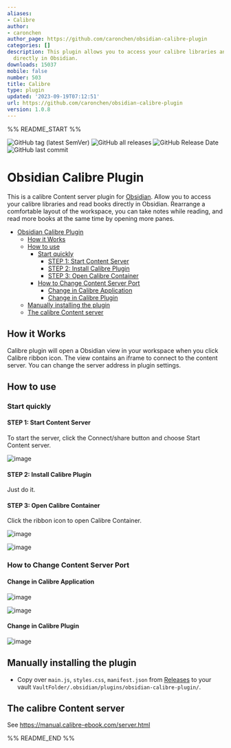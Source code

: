 ```yaml
---
aliases:
- Calibre
author:
- caronchen
author_page: https://github.com/caronchen/obsidian-calibre-plugin
categories: []
description: This plugin allows you to access your calibre libraries and read books
  directly in Obsidian.
downloads: 15037
mobile: false
number: 503
title: Calibre
type: plugin
updated: '2023-09-19T07:12:51'
url: https://github.com/caronchen/obsidian-calibre-plugin
version: 1.0.8
---
```


%% README_START %%

![GitHub tag (latest SemVer)](https://img.shields.io/github/v/tag/caronchen/obsidian-calibre-plugin) ![GitHub all releases](https://img.shields.io/github/downloads/caronchen/obsidian-calibre-plugin/total) ![GitHub Release Date](https://img.shields.io/github/release-date/caronchen/obsidian-calibre-plugin) ![GitHub last commit](https://img.shields.io/github/last-commit/caronchen/obsidian-calibre-plugin)

# Obsidian Calibre Plugin

This is a calibre Content server plugin for [Obsidian](https://obsidian.md). Allow you to access your calibre libraries and read books directly in Obsidian. Rearrange a comfortable layout of the workspace, you can take notes while reading, and read more books at the same time by opening more panes.

- [Obsidian Calibre Plugin](#obsidian-calibre-plugin)
	- [How it Works](#how-it-works)
	- [How to use](#how-to-use)
		- [Start quickly](#start-quickly)
			- [STEP 1: Start Content Server](#step-1-start-content-server)
			- [STEP 2: Install Calibre Plugin](#step-2-install-calibre-plugin)
			- [STEP 3: Open Calibre Container](#step-3-open-calibre-container)
		- [How to Change Content Server Port](#how-to-change-content-server-port)
			- [Change in Calibre Application](#change-in-calibre-application)
			- [Change in Calibre Plugin](#change-in-calibre-plugin)
	- [Manually installing the plugin](#manually-installing-the-plugin)
	- [The calibre Content server](#the-calibre-content-server)

## How it Works
Calibre plugin will open a Obsidian view in your workspace when you click Calibre ribbon icon. The view contains an iframe to connect to the content server. You can change the server address in plugin settings.

## How to use

### Start quickly
#### STEP 1: Start Content Server
To start the server, click the Connect/share button and choose Start Content server.

![image](https://user-images.githubusercontent.com/150803/143490663-afc3b418-a36e-422a-bab7-97b09237b507.png)


#### STEP 2: Install Calibre Plugin
Just do it.

#### STEP 3: Open Calibre Container
Click the ribbon icon to open Calibre Container.

![image](https://user-images.githubusercontent.com/150803/143490701-b7eedf79-b555-49e7-ad67-1a55da714c46.png)

![image](https://user-images.githubusercontent.com/150803/143516737-05d428df-88fc-40a9-a26b-cd163683d607.png)


### How to Change Content Server Port

#### Change in Calibre Application
![image](https://user-images.githubusercontent.com/150803/143490820-094fd57d-8150-4b82-a678-a81e3f15614e.png)

![image](https://user-images.githubusercontent.com/150803/143490891-58dcb930-c0c6-40ee-9256-ab25164a77ec.png)


#### Change in Calibre Plugin
![image](https://user-images.githubusercontent.com/150803/143490977-89e98839-0861-44c5-a002-b855a26f00ae.png)

## Manually installing the plugin

- Copy over `main.js`, `styles.css`, `manifest.json` from [Releases](https://github.com/caronchen/obsidian-calibre-plugin/releases) to your vault `VaultFolder/.obsidian/plugins/obsidian-calibre-plugin/`.

## The calibre Content server

See https://manual.calibre-ebook.com/server.html


%% README_END %%